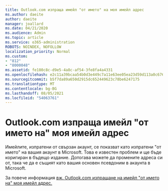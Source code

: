 ```yaml
---
title: Outlook.com изпраща имейл "от името" на моя имейл адрес
ms.author: daeite
author: daeite
manager: joallard
ms.date: 04/21/2020
ms.audience: Admin
ms.topic: article
ms.service: o365-administration
ROBOTS: NOINDEX, NOFOLLOW
localization_priority: Normal
ms.custom:
- "812"
- "8000048"
ms.assetid: fe180c8c-d9e5-4a8c-af54-3fe8fa4a4331
ms.openlocfilehash: e2c11a39bcaa54b0d3e449c7a11e63ee05ea23d59d113a0c6767b4ddd6c988f5
ms.sourcegitcommit: b5f7da89a650d2915dc652449623c78be6247175
ms.translationtype: MT
ms.contentlocale: bg-BG
ms.lasthandoff: 08/05/2021
ms.locfileid: "54063761"
---
```

# <a name="outlookcom-sends-email-on-behalf-of-my-email-address"></a>Outlook.com изпраща имейл "от името на" моя имейл адрес

Имейлите, изпратени от свързан акаунт, се показват като изпратени "от името" на вашия акаунт в Microsoft. Това е известен проблем и ще бъде коригиран в бъдещо издание. Дотогава можете да промените адреса си от, така че да е същият като вашия основен псевдоним в акаунта в Microsoft.
  
За повече информация [вж. Outlook.com изпращане на имейл "от името на" моя имейл адрес.](https://support.office.com/article/2c2b4d9f-0203-42c6-b2d2-b8aba1386e75?wt.mc_id=Office_Outlook_com_Alchemy)
